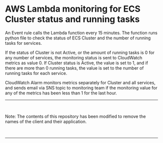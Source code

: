 # AWS Lambda monitoring for ECS Cluster status and running tasks  

An Event rule calls the Lambda function every 15 minutes. The function runs python file to check the status of ECS Cluster and the number of running tasks for services.  

If the status of Cluster is not Active, or the amount of running tasks is 0 for any number of services, the monitoring status is sent to CloudWatch metrics as value 0. If Cluster status is Active, the value is set to 1, and if there are more than 0 running tasks, the value is set to the number of running tasks for each service.

CloudWatch Alarm monitors metrics separately for Cluster and all services, and sends email via SNS topic to monitoring team if the monitoring value for any of the metrics has been less than 1 for the last hour.  

---

&nbsp;  

Note: The contents of this repository has been modified to remove the names of the client and their application.  

&nbsp;

---